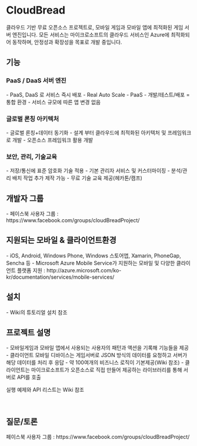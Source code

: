 # CloudBread
클라우드 기반 무료 오픈소스 프로젝트로, 모바일 게임과 모바일 앱에 최적화된 게임 서버 엔진입니다.
모든 서비스는 마이크로소프트의 클라우드 서비스인 Azure에 최적화되어 동작하며, 안정성과 확장성을 목표로 개발 중입니다.

<h2>기능</h2>
<h3>PaaS / DaaS 서버 엔진</h3>
- PaaS, DaaS 로 서비스 즉시 배포
- Real Auto Scale - PaaS
- 개발/테스트/배포 = 통합 환경
- 서비스 규모에 따른 앱 변경 없음

<h3>글로벌 론칭 아키텍처</h3>
- 글로벌 론칭+데이터 동기화
- 설계 부터 클라우드에 최적화된 아키텍처 및 프레임워크로 개발
- 오픈소스 프레임워크 활용 개발

<h3>보안, 관리, 기술교육</h3>
- 저장/통신에 표준 암호화 기술 적용
- 기본 관리자 서비스 및 커스터마이징
- 분석/관리 배치 작업 추가 제작 가능 
- 무료 기술 교육 제공(헤카톤/캠프)

<br/>
<h2>개발자 그룹</h2>
- 페이스북 사용자 그룹 : https://www.facebook.com/groups/cloudBreadProject/ 

<br/>
<h2>지원되는 모바일 & 클라이언트환경</h2>
- iOS, Android, Windows Phone, Windows 스토어앱, Xamarin, PhoneGap, Sencha 등 
- Microsoft Azure Mobile Service가 지원하는 모바일 및 다양한 클라이언트 플랫폼 지원 : http://azure.microsoft.com/ko-kr/documentation/services/mobile-services/ 

<br/>
<h2>설치</h2>
- Wiki의 튜토리얼 설치 참조

<br/>
<h2>프로젝트 설명</h2>
- 모바일게임과 모바일 앱에서 사용되는 사용자의 패턴과 액션을 기록해 기능들을 제공
- 클라이언트 모바일 디바이스는 게임서버로 JSON 방식의 데이터를 요청하고 서버가 해당 데이터를 처리 후 응답
- 약 100여개의 비즈니스 로직이 기본제공(Wiki 참조) 
- 클라이언트는 마이크로소프트가 오픈소스로 직접 만들어 제공하는 라이브러리를 통해 서버로 API를 호출

실행 예제와 API 리스트는 Wiki 참조

<br/>
<h2>질문/토론</h2>
페이스북 사용자 그룹 : https://www.facebook.com/groups/cloudBreadProject/ 

